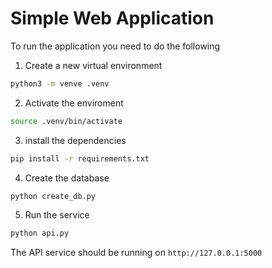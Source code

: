 # Simple Web Application

To run the application you need to do the following

1. Create a new virtual environment
```sh
python3 -m venve .venv
```

2. Activate the enviroment
```sh
source .venv/bin/activate
```

3. install the dependencies
```sh
pip install -r requirements.txt
```

4. Create the database
```sh
python create_db.py
```

5. Run the service
```sh
python api.py
```
The API service should be running on `http://127.0.0.1:5000`
